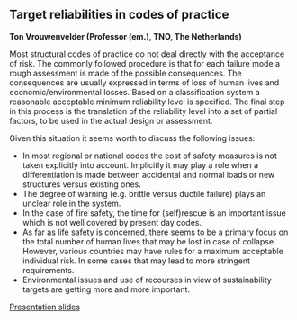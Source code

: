 ## Target reliabilities in codes of practice

**Ton Vrouwenvelder (Professor (em.), TNO, The Netherlands)**

 
Most structural codes of practice do not deal directly with the acceptance of risk. The commonly followed procedure is that for each  failure mode a rough assessment is made of the possible consequences. The consequences are usually expressed in terms of loss of human lives and economic/environmental losses. Based on a classification system a reasonable acceptable minimum reliability level is specified. The final step in this process is the translation of the reliability level into a set of partial factors, to be used in the actual design or assessment.

Given this situation it seems worth to discuss the following issues:

* In most regional or national codes the  cost of safety measures is not taken explicitly into account. Implicitly it may play a role when a differentiation is made between accidental and normal loads or new structures versus existing ones.
* The degree of warning (e.g. brittle versus ductile failure) plays an unclear role in the system.
* In the case of fire safety, the time for (self)rescue is an important issue which is not well covered by present day codes.
* As far as life safety is concerned, there seems to be a primary focus on the total number of human lives that may be lost in case of collapse. However, various countries may have rules for a maximum acceptable individual risk. In some cases that may lead to more stringent requirements.
* Environmental issues and use of recourses in view of sustainability targets are getting more and more important.

[Presentation slides](https://folk.ntnu.no/jochenk/JCSS/Files/PRES_Vrouwen.pdf)